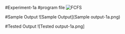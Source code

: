 #Experiment-1a
#program file
![FCFS](fcfs)

#Sample Output
![Sample Output](Sample output-1a.png)

#Tested Output
![Tested output-1a.png]
